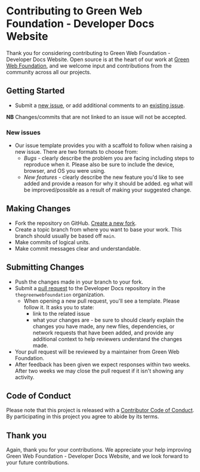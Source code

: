 # Contributing to Green Web Foundation - Developer Docs Website

Thank you for considering contributing to Green Web Foundation - Developer Docs Website. Open source is at the heart of our work at [Green Web Foundation](https://www.thegreenwebfoundation.org/), and we welcome input and contributions from the community across all our projects.


## Getting Started

- Submit a [new issue](https://github.com/thegreenwebfoundation/developer-docs/issues/new/choose), or add additional comments to an [existing issue](https://github.com/thegreenwebfoundation/developer-docs/issues).

**NB** Changes/commits that are not linked to an issue will not be accepted.

### New issues

  - Our issue template provides you with a scaffold to follow when raising a new issue. There are two formats to choose from:
    - *Bugs* - clearly describe the problem you are facing including steps to reproduce when it. Please also be sure to include the device, browser, and OS you were using.
    - *New features* - clearly describe the new feature you'd like to see added and provide a reason for why it should be added. eg what will be improved/possible as a result of making your suggested change.

## Making Changes

- Fork the repository on GitHub. [Create a new fork](https://github.com/thegreenwebfoundation/developer-docs/fork).
- Create a topic branch from where you want to base your work. This branch should usually be based off `main`.
- Make commits of logical units.
- Make commit messages clear and understandable.

## Submitting Changes

- Push the changes made in your branch to your fork.
- Submit a [pull request](https://github.com/thegreenwebfoundation/developer-docs/pulls) to the Developer Docs repository in the `thegreenwebfoundation` organization.
  - When opening a new pull request, you'll see a template. Please follow it. It asks you to state: 
    - link to the related issue
    - what your changes are - be sure to should clearly explain the changes you have made, any new files, dependencies, or network requests that have been added, and provide any additional context to help reviewers understand the changes made.
- Your pull request will be reviewed by a maintainer from Green Web Foundation.
- After feedback has been given we expect responses within two weeks. After two weeks we may close the pull request if it isn't showing any activity.

## Code of Conduct

Please note that this project is released with a [Contributor Code of Conduct](https://github.com/thegreenwebfoundation/.github/blob/main/CODE_OF_CONDUCT.md). By participating in this project you agree to abide by its terms.

## Thank you

Again, thank you for your contributions. We appreciate your help improving Green Web Foundation - Developer Docs Website, and we look forward to your future contributions.
